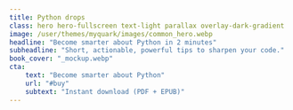 ```yaml
---
title: Python drops
class: hero hero-fullscreen text-light parallax overlay-dark-gradient
image: /user/themes/myquark/images/common_hero.webp
headline: "Become smarter about Python in 2 minutes"
subheadline: "Short, actionable, powerful tips to sharpen your code."
book_cover: "_mockup.webp"
cta:
    text: "Become smarter about Python"
    url: "#buy"
    subtext: "Instant download (PDF + EPUB)"
---
```


